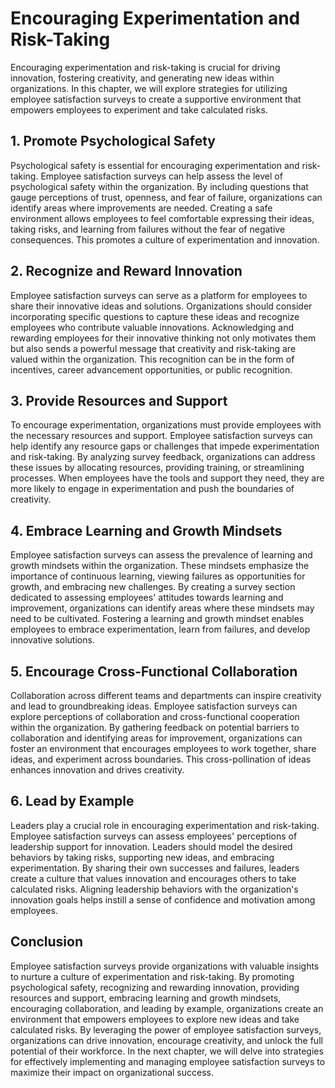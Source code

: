 Encouraging Experimentation and Risk-Taking
======================================================

Encouraging experimentation and risk-taking is crucial for driving innovation, fostering creativity, and generating new ideas within organizations. In this chapter, we will explore strategies for utilizing employee satisfaction surveys to create a supportive environment that empowers employees to experiment and take calculated risks.

1\. **Promote Psychological Safety**
-----------------------------------

Psychological safety is essential for encouraging experimentation and risk-taking. Employee satisfaction surveys can help assess the level of psychological safety within the organization. By including questions that gauge perceptions of trust, openness, and fear of failure, organizations can identify areas where improvements are needed. Creating a safe environment allows employees to feel comfortable expressing their ideas, taking risks, and learning from failures without the fear of negative consequences. This promotes a culture of experimentation and innovation.

2\. **Recognize and Reward Innovation**
--------------------------------------

Employee satisfaction surveys can serve as a platform for employees to share their innovative ideas and solutions. Organizations should consider incorporating specific questions to capture these ideas and recognize employees who contribute valuable innovations. Acknowledging and rewarding employees for their innovative thinking not only motivates them but also sends a powerful message that creativity and risk-taking are valued within the organization. This recognition can be in the form of incentives, career advancement opportunities, or public recognition.

3\. **Provide Resources and Support**
------------------------------------

To encourage experimentation, organizations must provide employees with the necessary resources and support. Employee satisfaction surveys can help identify any resource gaps or challenges that impede experimentation and risk-taking. By analyzing survey feedback, organizations can address these issues by allocating resources, providing training, or streamlining processes. When employees have the tools and support they need, they are more likely to engage in experimentation and push the boundaries of creativity.

4\. **Embrace Learning and Growth Mindsets**
-------------------------------------------

Employee satisfaction surveys can assess the prevalence of learning and growth mindsets within the organization. These mindsets emphasize the importance of continuous learning, viewing failures as opportunities for growth, and embracing new challenges. By creating a survey section dedicated to assessing employees' attitudes towards learning and improvement, organizations can identify areas where these mindsets may need to be cultivated. Fostering a learning and growth mindset enables employees to embrace experimentation, learn from failures, and develop innovative solutions.

5\. **Encourage Cross-Functional Collaboration**
-----------------------------------------------

Collaboration across different teams and departments can inspire creativity and lead to groundbreaking ideas. Employee satisfaction surveys can explore perceptions of collaboration and cross-functional cooperation within the organization. By gathering feedback on potential barriers to collaboration and identifying areas for improvement, organizations can foster an environment that encourages employees to work together, share ideas, and experiment across boundaries. This cross-pollination of ideas enhances innovation and drives creativity.

6\. **Lead by Example**
----------------------

Leaders play a crucial role in encouraging experimentation and risk-taking. Employee satisfaction surveys can assess employees' perceptions of leadership support for innovation. Leaders should model the desired behaviors by taking risks, supporting new ideas, and embracing experimentation. By sharing their own successes and failures, leaders create a culture that values innovation and encourages others to take calculated risks. Aligning leadership behaviors with the organization's innovation goals helps instill a sense of confidence and motivation among employees.

Conclusion
----------

Employee satisfaction surveys provide organizations with valuable insights to nurture a culture of experimentation and risk-taking. By promoting psychological safety, recognizing and rewarding innovation, providing resources and support, embracing learning and growth mindsets, encouraging collaboration, and leading by example, organizations create an environment that empowers employees to explore new ideas and take calculated risks. By leveraging the power of employee satisfaction surveys, organizations can drive innovation, encourage creativity, and unlock the full potential of their workforce. In the next chapter, we will delve into strategies for effectively implementing and managing employee satisfaction surveys to maximize their impact on organizational success.
